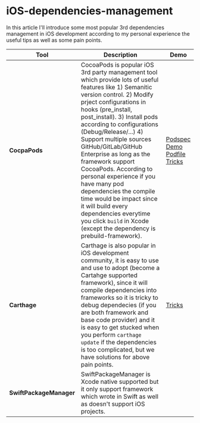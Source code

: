 # iOS-dependencies-management
In this article I'll introduce some most popular 3rd dependencies management in iOS development according to my personal experience the useful tips as well as some pain points.   

|Tool|Description|Demo|
|--|--|--|
|**CocpaPods**|CocoaPods is popular iOS 3rd party management tool which provide lots of useful features like 1) Semanitic version control. 2) Modify prject configurations in hooks (pre_install, post_install). 3) Install pods according to configurations (Debug/Release/...) 4) Support multiple sources GitHub/GitLab/GitHub Enterprise as long as the framework support CocoaPods. According to personal experience if you have many pod dependencies the compile time would be impact since it will build every dependencies everytime you click `build` in Xcode (except the dependency is prebuild-framework). | [Podspec Demo](https://github.com/chronicqazxc/DemoPresenter) <br/> [Podfile Tricks]()|
|**Carthage**|Carthage is also popular in iOS development community, it is easy to use and use to adopt (become a Cartahge supported framework), since it will compile dependencies into frameworks so it is tricky to debug dependecies (if you are both  framework and base code provider) and it is easy to get stucked when you perform `carthage update` if the dependencies is too complicated, but we have solutions for above pain points. | [Tricks](/carthage_tricks.md) |
|**SwiftPackageManager**| SwiftPackageManager is Xcode native supported but it only support framework which wrote in Swift as well as doesn't support iOS projects. ||
